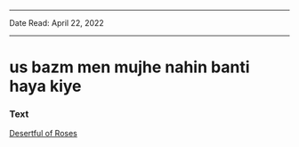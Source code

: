 
---

Date Read: April 22, 2022

---


# us bazm men mujhe nahin banti haya kiye


### Text

[Desertful of Roses](http://www.columbia.edu/itc/mealac/pritchett/00ghalib/151/index_151.html)

